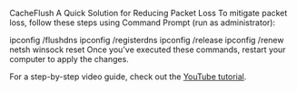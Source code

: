 CacheFlush
A Quick Solution for Reducing Packet Loss
To mitigate packet loss, follow these steps using Command Prompt (run as administrator):

ipconfig /flushdns
ipconfig /registerdns
ipconfig /release
ipconfig /renew
netsh winsock reset
Once you've executed these commands, restart your computer to apply the changes.

For a step-by-step video guide, check out the [YouTube tutorial](https://youtu.be/sB4IQ0EBN2I).


